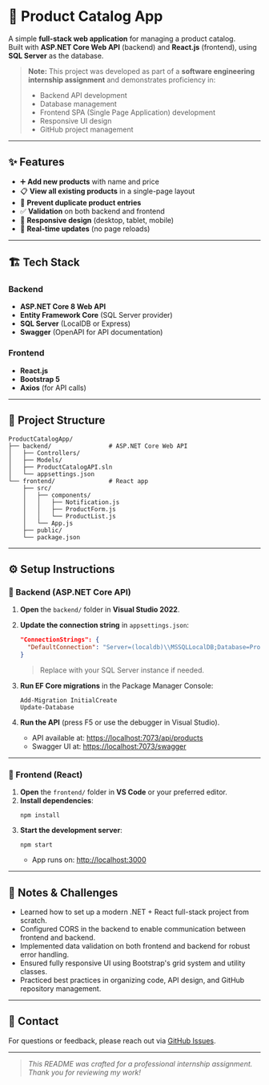 # 🛒 Product Catalog App

A simple **full-stack web application** for managing a product catalog.  
Built with **ASP.NET Core Web API** (backend) and **React.js** (frontend), using **SQL Server** as the database.  

> **Note:** This project was developed as part of a **software engineering internship assignment** and demonstrates proficiency in:
> - Backend API development
> - Database management
> - Frontend SPA (Single Page Application) development
> - Responsive UI design
> - GitHub project management

---

## ✨ Features

- ➕ **Add new products** with name and price  
- 📋 **View all existing products** in a single-page layout  
- 🛑 **Prevent duplicate product entries**  
- ✅ **Validation** on both backend and frontend  
- 📱 **Responsive design** (desktop, tablet, mobile)  
- 🔄 **Real-time updates** (no page reloads)  

---

## 🏗️ Tech Stack

### Backend
- **ASP.NET Core 8 Web API**
- **Entity Framework Core** (SQL Server provider)
- **SQL Server** (LocalDB or Express)
- **Swagger** (OpenAPI for API documentation)

### Frontend
- **React.js**
- **Bootstrap 5**
- **Axios** (for API calls)

---

## 📂 Project Structure

```
ProductCatalogApp/
├── backend/                # ASP.NET Core Web API
│   ├── Controllers/
│   ├── Models/
│   ├── ProductCatalogAPI.sln
│   └── appsettings.json
└── frontend/               # React app
    ├── src/
    │   ├── components/
    │   │   ├── Notification.js
    │   │   ├── ProductForm.js
    │   │   └── ProductList.js
    │   └── App.js
    ├── public/
    └── package.json
```

---

## ⚙️ Setup Instructions

### 🔹 Backend (ASP.NET Core API)

1. **Open** the `backend/` folder in **Visual Studio 2022**.
2. **Update the connection string** in `appsettings.json`:
   ```json
   "ConnectionStrings": {
     "DefaultConnection": "Server=(localdb)\\MSSQLLocalDB;Database=ProductCatalogDb;Trusted_Connection=True;MultipleActiveResultSets=true"
   }
   ```
   > Replace with your SQL Server instance if needed.

3. **Run EF Core migrations** in the Package Manager Console:
   ```
   Add-Migration InitialCreate
   Update-Database
   ```

4. **Run the API** (press F5 or use the debugger in Visual Studio).

   - API available at: [https://localhost:7073/api/products](https://localhost:7073/api/products)
   - Swagger UI at: [https://localhost:7073/swagger](https://localhost:7073/swagger)

---

### 🔹 Frontend (React)

1. **Open** the `frontend/` folder in **VS Code** or your preferred editor.
2. **Install dependencies**:
   ```
   npm install
   ```
3. **Start the development server**:
   ```
   npm start
   ```
   - App runs on: [http://localhost:3000](http://localhost:3000)

---

## 📝 Notes & Challenges

- Learned how to set up a modern .NET + React full-stack project from scratch.
- Configured CORS in the backend to enable communication between frontend and backend.
- Implemented data validation on both frontend and backend for robust error handling.
- Ensured fully responsive UI using Bootstrap's grid system and utility classes.
- Practiced best practices in organizing code, API design, and GitHub repository management.

---

## 📧 Contact

For questions or feedback, please reach out via [GitHub Issues](https://github.com/emxth/2504_ProductCatalogApp/issues).

---

> _This README was crafted for a professional internship assignment. Thank you for reviewing my work!_

